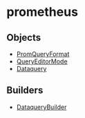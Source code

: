 # <span class="badge package-variant-dataquery"></span> prometheus

## Objects

 * <span class="badge object-type-enum"></span> [PromQueryFormat](./object-PromQueryFormat.md)
 * <span class="badge object-type-enum"></span> [QueryEditorMode](./object-QueryEditorMode.md)
 * <span class="badge object-type-class"></span> [Dataquery](./object-Dataquery.md)
## Builders

 * <span class="badge builder"></span> [DataqueryBuilder](./builder-DataqueryBuilder.md)
